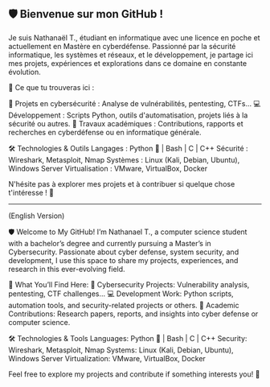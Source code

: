 ## 🛡️ Bienvenue sur mon GitHub !
Je suis Nathanaël T., étudiant en informatique avec une licence en poche et actuellement en Mastère en cyberdéfense. Passionné par la sécurité informatique, les systèmes et réseaux, et le développement, je partage ici mes projets, expériences et explorations dans ce domaine en constante évolution.

🚀 Ce que tu trouveras ici :

🔐 Projets en cybersécurité : Analyse de vulnérabilités, pentesting, CTFs...
💻 Développement : Scripts Python, outils d'automatisation, projets liés à la sécurité ou autres.
📜 Travaux académiques : Contributions, rapports et recherches en cyberdéfense ou en informatique générale.

🛠️ Technologies & Outils
Langages : Python 🐍 | Bash | C | C++
Sécurité : Wireshark, Metasploit, Nmap
Systèmes : Linux (Kali, Debian, Ubuntu), Windows Server
Virtualisation : VMware, VirtualBox, Docker

N'hésite pas à explorer mes projets et à contribuer si quelque chose t'intéresse ! 🚀

------------------------------------------------------------------------------------------------------------------------
(English Version)

🛡️ Welcome to My GitHub!
I’m Nathanael T., a computer science student with a bachelor’s degree and currently pursuing a Master’s in Cybersecurity. Passionate about cyber defense, system security, and development, I use this space to share my projects, experiences, and research in this ever-evolving field.

🚀 What You’ll Find Here:
🔐 Cybersecurity Projects: Vulnerability analysis, pentesting, CTF challenges...
💻 Development Work: Python scripts, automation tools, and security-related projects or others.
📜 Academic Contributions: Research papers, reports, and insights into cyber defense or computer science.

🛠️ Technologies & Tools
Languages: Python 🐍 | Bash | C | C++
Security: Wireshark, Metasploit, Nmap
Systems: Linux (Kali, Debian, Ubuntu), Windows Server
Virtualization: VMware, VirtualBox, Docker

Feel free to explore my projects and contribute if something interests you! 🚀
